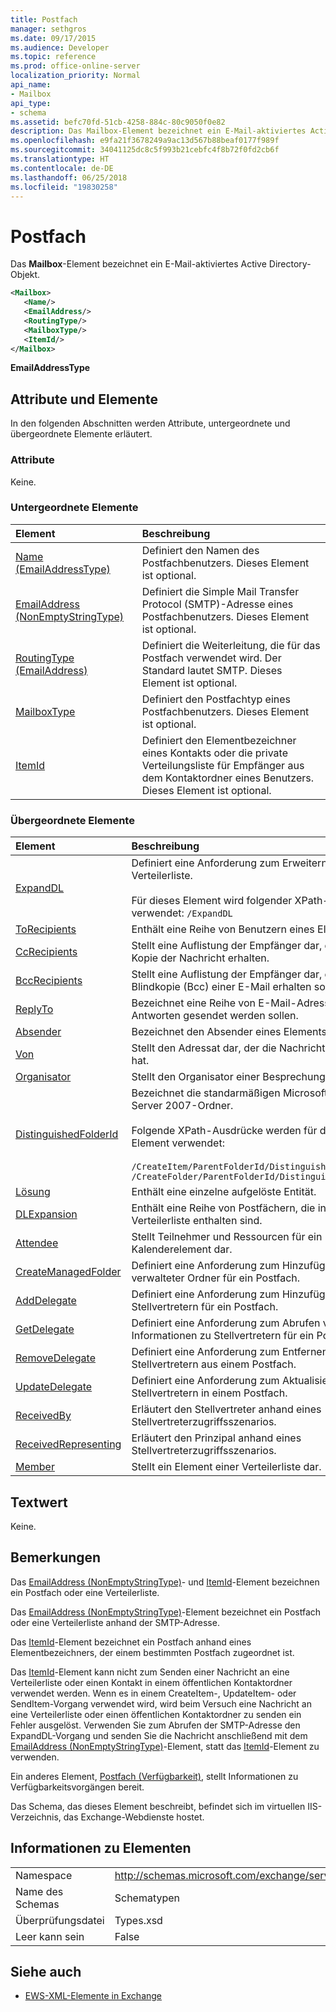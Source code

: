 ```yaml
---
title: Postfach
manager: sethgros
ms.date: 09/17/2015
ms.audience: Developer
ms.topic: reference
ms.prod: office-online-server
localization_priority: Normal
api_name:
- Mailbox
api_type:
- schema
ms.assetid: befc70fd-51cb-4258-884c-80c9050f0e82
description: Das Mailbox-Element bezeichnet ein E-Mail-aktiviertes Active Directory-Objekt.
ms.openlocfilehash: e9fa21f3678249a9ac13d567b88beaf0177f989f
ms.sourcegitcommit: 34041125dc8c5f993b21cebfc4f8b72f0fd2cb6f
ms.translationtype: HT
ms.contentlocale: de-DE
ms.lasthandoff: 06/25/2018
ms.locfileid: "19830258"
---
```

# <a name="mailbox"></a>Postfach

Das **Mailbox**-Element bezeichnet ein E-Mail-aktiviertes Active Directory-Objekt. 
  
```XML
<Mailbox>
   <Name/>
   <EmailAddress/>
   <RoutingType/>
   <MailboxType/>
   <ItemId/>
</Mailbox>
```

**EmailAddressType**

## <a name="attributes-and-elements"></a>Attribute und Elemente

In den folgenden Abschnitten werden Attribute, untergeordnete und übergeordnete Elemente erläutert.
  
### <a name="attributes"></a>Attribute

Keine.
  
### <a name="child-elements"></a>Untergeordnete Elemente

|**Element**|**Beschreibung**|
|:-----|:-----|
|[Name (EmailAddressType)](name-emailaddresstype.md) <br/> |Definiert den Namen des Postfachbenutzers. Dieses Element ist optional.  <br/> |
|[EmailAddress (NonEmptyStringType)](emailaddress-nonemptystringtype.md) <br/> |Definiert die Simple Mail Transfer Protocol (SMTP)-Adresse eines Postfachbenutzers. Dieses Element ist optional.  <br/> |
|[RoutingType (EmailAddress)](routingtype-emailaddress.md) <br/> |Definiert die Weiterleitung, die für das Postfach verwendet wird. Der Standard lautet SMTP. Dieses Element ist optional.  <br/> |
|[MailboxType](mailboxtype.md) <br/> |Definiert den Postfachtyp eines Postfachbenutzers. Dieses Element ist optional.  <br/> |
|[ItemId](itemid.md) <br/> |Definiert den Elementbezeichner eines Kontakts oder die private Verteilungsliste für Empfänger aus dem Kontaktordner eines Benutzers. Dieses Element ist optional.  <br/> |
   
### <a name="parent-elements"></a>Übergeordnete Elemente

|**Element**|**Beschreibung**|
|:-----|:-----|
|[ExpandDL](expanddl.md) <br/> |Definiert eine Anforderung zum Erweitern einer Verteilerliste. <br/> <br/> Für dieses Element wird folgender XPath-Ausdruck verwendet: ` /ExpandDL ` <br/> |
|[ToRecipients](torecipients.md) <br/> |Enthält eine Reihe von Benutzern eines Elements.  <br/> |
|[CcRecipients](ccrecipients.md) <br/> |Stellt eine Auflistung der Empfänger dar, die eine Kopie der Nachricht erhalten.  <br/> |
|[BccRecipients](bccrecipients.md) <br/> |Stellt eine Auflistung der Empfänger dar, die eine Blindkopie (Bcc) einer E-Mail erhalten sollen.  <br/> |
|[ReplyTo](replyto.md) <br/> |Bezeichnet eine Reihe von E-Mail-Adressen, an die Antworten gesendet werden sollen.  <br/> |
|[Absender](sender.md) <br/> |Bezeichnet den Absender eines Elements.  <br/> |
|[Von](from.md) <br/> |Stellt den Adressat dar, der die Nachricht gesendet hat.  <br/> |
|[Organisator](organizer.md) <br/> |Stellt den Organisator einer Besprechung dar.  <br/> |
|[DistinguishedFolderId](distinguishedfolderid.md) <br/> | Bezeichnet die standarmäßigen Microsoft Exchange Server 2007-Ordner.  <br/><br/>  Folgende XPath-Ausdrücke werden für dieses Element verwendet: <br/> <br/>  `/CreateItem/ParentFolderId/DistinguishedFolderId` <br/>  `/CreateFolder/ParentFolderId/DistinguishedFolderId` <br/> |
|[Lösung](resolution.md) <br/> |Enthält eine einzelne aufgelöste Entität.  <br/> |
|[DLExpansion](dlexpansion.md) <br/> |Enthält eine Reihe von Postfächern, die in einer Verteilerliste enthalten sind.  <br/> |
|[Attendee](attendee.md) <br/> |Stellt Teilnehmer und Ressourcen für ein Kalenderelement dar.  <br/> |
|[CreateManagedFolder](createmanagedfolder.md) <br/> |Definiert eine Anforderung zum Hinzufügen verwalteter Ordner für ein Postfach.  <br/> |
|[AddDelegate](adddelegate.md) <br/> |Definiert eine Anforderung zum Hinzufügen von Stellvertretern für ein Postfach.  <br/> |
|[GetDelegate](getdelegate.md) <br/> |Definiert eine Anforderung zum Abrufen von Informationen zu Stellvertretern für ein Postfach.  <br/> |
|[RemoveDelegate](removedelegate.md) <br/> |Definiert eine Anforderung zum Entfernen von Stellvertretern aus einem Postfach.  <br/> |
|[UpdateDelegate](updatedelegate.md) <br/> |Definiert eine Anforderung zum Aktualisieren von Stellvertretern in einem Postfach.  <br/> |
|[ReceivedBy](receivedby.md) <br/> |Erläutert den Stellvertreter anhand eines Stellvertreterzugriffsszenarios.  <br/> |
|[ReceivedRepresenting](receivedrepresenting.md) <br/> |Erläutert den Prinzipal anhand eines Stellvertreterzugriffsszenarios.  <br/> |
|[Member](member-ex15websvcsotherref.md) <br/> |Stellt ein Element einer Verteilerliste dar.  <br/> |
   
## <a name="text-value"></a>Textwert

Keine.
  
## <a name="remarks"></a>Bemerkungen

Das [EmailAddress (NonEmptyStringType)](emailaddress-nonemptystringtype.md)- und [ItemId](itemid.md)-Element bezeichnen ein Postfach oder eine Verteilerliste. 

Das [EmailAddress (NonEmptyStringType)](emailaddress-nonemptystringtype.md)-Element bezeichnet ein Postfach oder eine Verteilerliste anhand der SMTP-Adresse. 

Das [ItemId](itemid.md)-Element bezeichnet ein Postfach anhand eines Elementbezeichners, der einem bestimmten Postfach zugeordnet ist. 

Das [ItemId](itemid.md)-Element kann nicht zum Senden einer Nachricht an eine Verteilerliste oder einen Kontakt in einem öffentlichen Kontaktordner verwendet werden. Wenn es in einem CreateItem-, UpdateItem- oder SendItem-Vorgang verwendet wird, wird beim Versuch eine Nachricht an eine Verteilerliste oder einen öffentlichen Kontaktordner zu senden ein Fehler ausgelöst. Verwenden Sie zum Abrufen der SMTP-Adresse den ExpandDL-Vorgang und senden Sie die Nachricht anschließend mit dem [EmailAddress (NonEmptyStringType)](emailaddress-nonemptystringtype.md)-Element, statt das [ItemId](itemid.md)-Element zu verwenden. 
  
Ein anderes Element, [Postfach (Verfügbarkeit)](mailbox-availability.md), stellt Informationen zu Verfügbarkeitsvorgängen bereit. 
  
Das Schema, das dieses Element beschreibt, befindet sich im virtuellen IIS-Verzeichnis, das Exchange-Webdienste hostet.
  
## <a name="element-information"></a>Informationen zu Elementen

|||
|:-----|:-----|
|Namespace  <br/> |http://schemas.microsoft.com/exchange/services/2006/types  <br/> |
|Name des Schemas  <br/> |Schematypen  <br/> |
|Überprüfungsdatei  <br/> |Types.xsd  <br/> |
|Leer kann sein  <br/> |False  <br/> |
   
## <a name="see-also"></a>Siehe auch

- [EWS-XML-Elemente in Exchange](ews-xml-elements-in-exchange.md)

